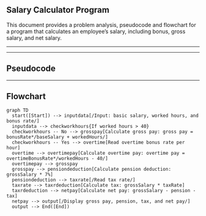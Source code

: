 ## Salary Calculator Program

This document provides a problem analysis, pseudocode and flowchart for a program that calculates an employee’s salary, including bonus, gross salary, and net salary.

---

---

## Pseudocode


---

## Flowchart

```mermaid
graph TD
  start([Start]) --> inputdata[/Input: basic salary, worked hours, and bonus rate/]
  inputdata --> checkworkhours{If worked hours > 40}
  checkworkhours -- No --> grosspay[Calculate gross pay: gross pay = bonusRate*/baseSalary + workedHours/]
  checkworkhours -- Yes --> overtime[Read overtime bonus rate per hour]
  overtime --> overtimepay[Calculate overtime pay: overtime pay = overtimeBonusRate*/workedHours - 40/]
  overtimepay --> grosspay
  grosspay --> pensiondeduction[Calculate pension deduction: grossSalary * 7%]
  pensiondeduction --> taxrate[/Read tax rate/]
  taxrate --> taxrdeduction[Calculate tax: grossSalary * taxRate]
  taxrdeduction --> netpay[Calculate net pay: grossSalary - pension - tax]
  netpay --> output[/Display gross pay, pension, tax, and net pay/]
  output --> End([End])

